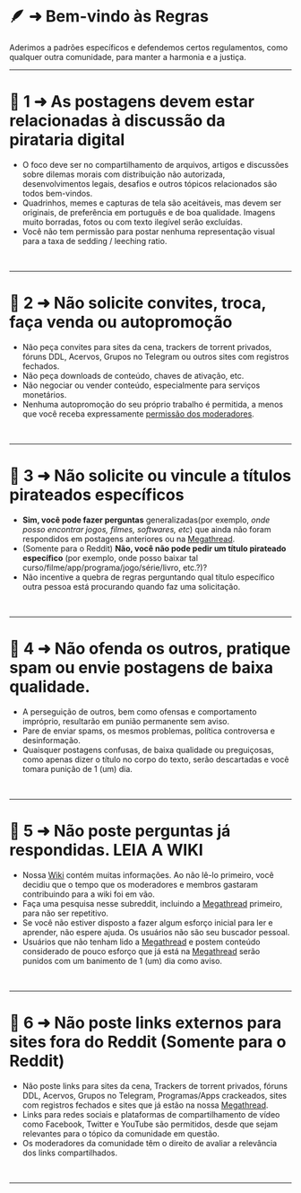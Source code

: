 # 🪶 ➜ Bem-vindo às **Regras**

Aderimos a padrões específicos e defendemos certos regulamentos, como qualquer outra comunidade, para manter a harmonia e a justiça.

---

# 📑 1 ➜ As postagens devem estar relacionadas à discussão da pirataria digital

- O foco deve ser no compartilhamento de arquivos, artigos e discussões sobre dilemas morais com distribuição não autorizada, desenvolvimentos legais, desafios e outros tópicos relacionados são todos bem-vindos.
- Quadrinhos, memes e capturas de tela são aceitáveis, mas devem ser originais, de preferência em português e de boa qualidade. Imagens muito borradas, fotos ou com texto ilegível serão excluídas.
- Você não tem permissão para postar nenhuma representação visual para a taxa de sedding / leeching ratio.

&nbsp;

---

# 📑 2 ➜ Não solicite convites, troca, faça venda ou autopromoção

- Não peça convites para sites da cena, trackers de torrent privados, fóruns DDL, Acervos, Grupos no Telegram ou outros sites com registros fechados.
- Não peça downloads de conteúdo, chaves de ativação, etc.
- Não negociar ou vender conteúdo, especialmente para serviços monetários.
- Nenhuma autopromoção do seu próprio trabalho é permitida, a menos que você receba expressamente [permissão dos moderadores](https://www.reddit.com/message/compose/?to=%2Fr%2Fpirataria&subject=Autopromoção).

&nbsp;

---

# 📑 3 ➜ Não solicite ou vincule a títulos pirateados específicos

- **Sim, você pode fazer perguntas** generalizadas(por exemplo, _onde posso encontrar jogos, filmes, softwares, etc_) que ainda não foram respondidos em postagens anteriores ou na [Megathread](/).
- (Somente para o Reddit) **Não, você não pode pedir um título pirateado específico** (por exemplo, onde posso baixar tal curso/filme/app/programa/jogo/série/livro, etc.?)?
- Não incentive a quebra de regras perguntando qual título específico outra pessoa está procurando quando faz uma solicitação.

&nbsp;

---

# 📑 4 ➜ Não ofenda os outros, pratique spam ou envie postagens de baixa qualidade.

- A perseguição de outros, bem como ofensas e comportamento impróprio, resultarão em punião permanente sem aviso.
- Pare de enviar spams, os mesmos problemas, política controversa e desinformação.
- Quaisquer postagens confusas, de baixa qualidade ou preguiçosas, como apenas dizer o título no corpo do texto, serão descartadas e você tomara punição de 1 (um) dia.

&nbsp;

---

# 📑 5 ➜ Não poste perguntas já respondidas. LEIA A WIKI

- Nossa [Wiki](https://www.reddit.com/r/pirataria/wiki/index/) contém muitas informações. Ao não lê-lo primeiro, você decidiu que o tempo que os moderadores e membros gastaram contribuindo para a wiki foi em vão.
- Faça uma pesquisa nesse subreddit, incluindo a [Megathread](/) primeiro, para não ser repetitivo.
- Se você não estiver disposto a fazer algum esforço inicial para ler e aprender, não espere ajuda. Os usuários não são seu buscador pessoal.
- Usuários que não tenham lido a [Megathread](/) e postem conteúdo considerado de pouco esforço que já está na [Megathread](/) serão punidos com um banimento de 1 (um) dia como aviso.

&nbsp;

---

# 📑 6 ➜ Não poste links externos para sites fora do Reddit (Somente para o Reddit)

- Não poste links para sites da cena, Trackers de torrent privados, fóruns DDL, Acervos, Grupos no Telegram, Programas/Apps crackeados, sites com registros fechados e sites que já estão na nossa [Megathread](/).
- Links para redes sociais e plataformas de compartilhamento de vídeo como Facebook, Twitter e YouTube são permitidos, desde que sejam relevantes para o tópico da comunidade em questão.
- Os moderadores da comunidade têm o direito de avaliar a relevância dos links compartilhados.

&nbsp;

---
